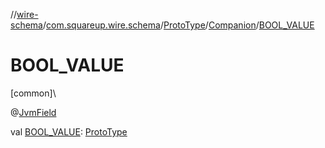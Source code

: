 //[wire-schema](../../../../index.md)/[com.squareup.wire.schema](../../index.md)/[ProtoType](../index.md)/[Companion](index.md)/[BOOL_VALUE](-b-o-o-l_-v-a-l-u-e.md)

# BOOL_VALUE

[common]\

@[JvmField](https://kotlinlang.org/api/latest/jvm/stdlib/kotlin.jvm/-jvm-field/index.html)

val [BOOL_VALUE](-b-o-o-l_-v-a-l-u-e.md): [ProtoType](../index.md)

